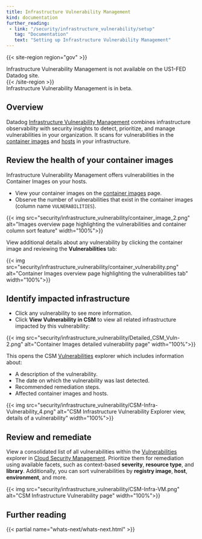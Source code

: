 ```yaml
---
title: Infrastructure Vulnerability Management
kind: documentation
further_reading:
 - link: "/security/infrastructure_vulnerability/setup"
   tag: "Documentation"
   text: "Setting up Infrastructure Vulnerability Management"
---
```


{{< site-region region="gov" >}}
<div class="alert alert-warning">
Infrastructure Vulnerability Management is not available on the US1-FED Datadog site.
</div>
{{< /site-region >}}

<div class="alert alert-info">Infrastructure Vulnerability Management is in beta.</div>

## Overview

Datadog [Infrastructure Vulnerability Management][1] combines infrastructure observability with security insights to detect, prioritize, and manage vulnerabilities in your organization. It scans for vulnerabilities in the [container images][2] and [hosts][4] in your infrastructure.

## Review the health of your container images
Infrastructure Vulnerability Management offers vulnerabilities in the Container Images on your hosts.

- View your container images on the [container images][2] page. 
- Observe the number of vulnerabilities that exist in the container images (column name `VULNERABILITIES`).

{{< img src="security/infrastructure_vulnerability/container_image_2.png" alt="Images overview page highlighting the vulnerabilities and container column sort feature" width="100%">}}

View additional details about any vulnerability by clicking the container image and reviewing the **Vulnerabilities** tab:

{{< img src="security/infrastructure_vulnerability/container_vulnerability.png" alt="Container Images overview page highlighting the vulnerabilities tab" width="100%">}}

## Identify impacted infrastructure

- Click any vulnerability to see more information. 
- Click **View Vulnerability in CSM** to view all related infrastructure impacted by this vulnerability:

{{< img src="security/infrastructure_vulnerability/Detailed_CSM_Vuln-2.png" alt="Container Images detailed vulnerability page" width="100%">}}

This opens the CSM [Vulnerabilities][1] explorer which includes information about: 

- A description of the vulnerability.
- The date on which the vulnerability was last detected.
- Recommended remediation steps.
- Affected container images and hosts.

{{< img src="security/infrastructure_vulnerability/CSM-Infra-Vulnerability_4.png" alt="CSM Infrastructure Vulnerability Explorer view, details of a vulnerability" width="100%">}}

## Review and remediate

View a consolidated list of all vulnerabilities within the [Vulnerabilities][1] explorer in [Cloud Security Management][3]. Prioritize them for remediation using available facets, such as context-based **severity**, **resource type**, and **library**. Additionally, you can sort vulnerabilities by **registry image**, **host**, **environment**, and more.

{{< img src="security/infrastructure_vulnerability/CSM-Infra-VM.png" alt="CSM Infrastructure Vulnerability page" width="100%">}}

[1]: https://app.datadoghq.com/security/infra-vulnerability
[2]: https://app.datadoghq.com/containers/images
[3]: https://app.datadoghq.com/security/csm
[4]: https://app.datadoghq.com/security/infra-vulnerability?query=asset_type%3AHost&group=none


## Further reading

{{< partial name="whats-next/whats-next.html" >}}